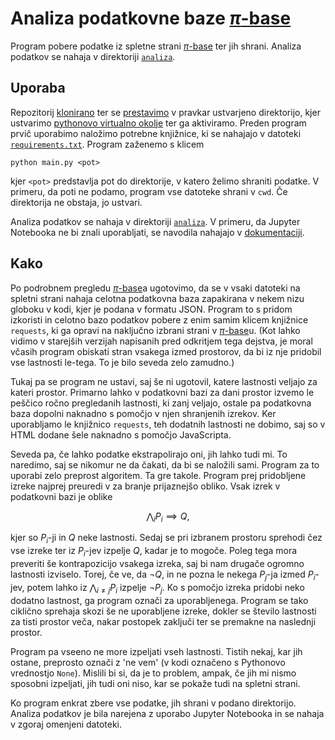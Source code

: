 


# Analiza podatkovne baze [$`\pi`$-base](https://topology.pi-base.org)

Program pobere podatke iz spletne strani [$`\pi`$-base](https://topology.pi-base.org) ter jih shrani. Analiza podatkov se nahaja v direktoriji [`analiza`](analiza).


## Uporaba

Repozitorij [klonirano](https://docs.github.com/en/repositories/creating-and-managing-repositories/cloning-a-repository) ter se [prestavimo](https://man.cx/cd) v pravkar ustvarjeno direktorijo, kjer ustvarimo [pythonovo virtualno okolje](https://docs.python.org/3/library/venv.html) ter ga aktiviramo. Preden program prvič uporabimo naložimo potrebne knjižnice, ki se nahajajo v datoteki [`requirements.txt`](requirements.txt).
Program zaženemo s klicem
```
python main.py <pot>
```
kjer `<pot>` predstavlja pot do direktorije, v katero želimo shraniti podatke. V primeru, da poti ne podamo, program vse datoteke shrani v `cwd`. Če direktorija ne obstaja, jo ustvari.

Analiza podatkov se nahaja v direktoriji [`analiza`](analiza). V primeru, da Jupyter Notebooka ne bi znali uporabljati, se navodila nahajajo v [dokumentaciji](https://jupyter-notebook.readthedocs.io/en/latest/notebook.html).


## Kako

Po podrobnem pregledu [$`\pi`$-base](https://topology.pi-base.org)a ugotovimo, da se v vsaki datoteki na spletni strani nahaja celotna podatkovna baza zapakirana v nekem nizu globoku v kodi, kjer je podana v formatu JSON. Program to s pridom izkoristi in celotno bazo podatkov pobere z enim samim klicem knjižnice `requests`, ki ga opravi na naključno izbrani strani v [$`\pi`$-base](https://topology.pi-base.org)u. (Kot lahko vidimo v starejših verzijah napisanih pred odkritjem tega dejstva, je moral včasih program obiskati stran vsakega izmed prostorov, da bi iz nje pridobil vse lastnosti le-tega. To je bilo seveda zelo zamudno.)

Tukaj pa se program ne ustavi, saj še ni ugotovil, katere lastnosti veljajo za kateri prostor. Primarno lahko v podatkovni bazi za dani prostor izvemo le peščico ročno pregledanih lastnosti, ki zanj veljajo, ostale pa podatkovna baza dopolni naknadno s pomočjo v njen shranjenih izrekov. Ker uporabljamo le knjižnico `requests`, teh dodatnih lastnosti ne dobimo, saj so v HTML dodane šele naknadno s pomočjo JavaScripta.

Seveda pa, če lahko podatke ekstrapolirajo oni, jih lahko tudi mi. To naredimo, saj se nikomur ne da čakati, da bi se naložili sami. Program za to uporabi zelo preprost algoritem. Ta gre takole. Program prej pridobljene izreke najprej preuredi v za branje prijaznejšo obliko. Vsak izrek v podatkovni bazi je oblike
```math
\bigwedge_i P_i \implies Q,
```
kjer so $`P_i`$-ji in $`Q`$ neke lastnosti. Sedaj se pri izbranem prostoru sprehodi čez vse izreke ter iz $`P_i`$-jev izpelje $`Q`$, kadar je to mogoče. Poleg tega mora preveriti še kontrapozicijo vsakega izreka, saj bi nam drugače ogromno lastnosti izviselo. Torej, če ve, da $`\neg Q`$, in ne pozna le nekega $`P_j`$-ja izmed $`P_i`$-jev, potem lahko iz $`\bigwedge_{i \neq j} P_i`$ izpelje $`\neg P_j`$. Ko s pomočjo izreka pridobi neko dodatno lastnost, ga program označi za uporabljenega. Program se tako ciklično sprehaja skozi še ne uporabljene izreke, dokler se število lastnosti za tisti prostor veča, nakar postopek zaključi ter se premakne na naslednji prostor.

Program pa vseeno ne more izpeljati vseh lastnosti. Tistih nekaj, kar jih ostane, preprosto označi z 'ne vem' (v kodi označeno s Pythonovo vrednostjo `None`). Mislili bi si, da je to problem, ampak, če jih mi nismo sposobni izpeljati, jih tudi oni niso, kar se pokaže tudi na spletni strani.

Ko program enkrat zbere vse podatke, jih shrani v podano direktorijo. Analiza podatkov je bila narejena z uporabo Jupyter Notebooka in se nahaja v zgoraj omenjeni datoteki.
